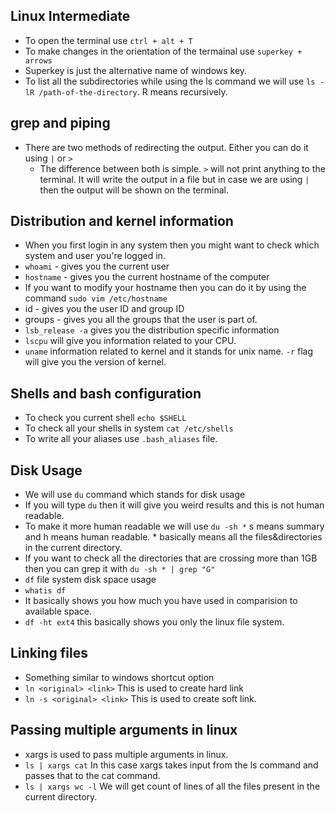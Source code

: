 ## Linux Intermediate

- To open the terminal use `ctrl + alt + T`
- To make changes in the orientation of the termainal use `superkey + arrows`
- Superkey is just the alternative name of windows key. 
- To list all the subdirectories while using the ls command we will use `ls -lR /path-of-the-directory`. R means recursively.


## grep and piping 
- There are two methods of redirecting the output. Either you can do it using `|` or `>` 
  - The difference between both is simple. `>` will not print anything to the terminal. It will write the output in a file but in case we are using `|` then the output will be shown on the terminal. 

## Distribution and kernel information 
- When you first login in any system then you might want to check which system and user you're logged in. 
- `whoami` - gives you the current user
- `hostname` - gives you the current hostname of the computer 
- If you want to modify your hostname then you can do it by using the command `sudo vim /etc/hostname`
- id - gives you the user ID and group ID 
- groups <username> - gives you all the groups that the user is part of.
- `lsb_release -a` gives you the distribution specific information
- `lscpu` will give you information related to your CPU.
- `uname` information related to kernel and it stands for unix name.  `-r` flag will give you the version of kernel.

## Shells and bash configuration
- To check you current shell `echo $SHELL`
- To check all your shells in system `cat /etc/shells`
- To write all your aliases use `.bash_aliases` file. 

## Disk Usage
- We will use `du` command which stands for disk usage
- If you will type `du` then it will give you weird results and this is not human readable. 
- To make it more human readable we will use `du -sh *` s means summary and h means human readable. * basically means all the files&directories in the current directory. 
- If you want to check all the directories that are crossing more than 1GB then you can grep it with `du -sh * | grep "G"`
- `df` file system disk space usage 
- `whatis df` 
- It basically shows you how much you have used in comparision to available space. 
- `df -ht ext4` this basically shows you only the linux file system. 



## Linking files
- Something similar to windows shortcut option
- `ln <original> <link>` This is used to create hard link
- `ln -s <original> <link>` This is used to create soft link. 

## Passing multiple arguments in linux
- xargs is used to pass multiple arguments in linux.
- `ls | xargs cat` In this case xargs takes input from the ls command and passes that to the cat command. 
- `ls | xargs wc -l` We will get count of lines of all the files present in the current directory. 
